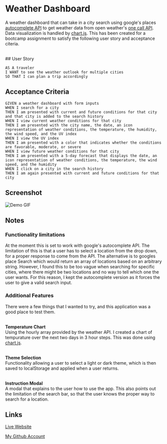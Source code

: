 # Weather Dashboard

A weather dashboard that can take in a city search using google's places [autocomplete API](https://developers.google.com/maps/documentation/javascript/places-autocomplete) to get weather data from open weather's [one call API](https://openweathermap.org/api/one-call-api). Data visualization is handled by [chart.js](https://www.chartjs.org/). This has been created for a bootcamp assignment to satisfy the following user story and acceptance citeria.

<br/>
## User Story

```
AS A traveler
I WANT to see the weather outlook for multiple cities
SO THAT I can plan a trip accordingly
```


## Acceptance Criteria

```
GIVEN a weather dashboard with form inputs
WHEN I search for a city
THEN I am presented with current and future conditions for that city and that city is added to the search history
WHEN I view current weather conditions for that city
THEN I am presented with the city name, the date, an icon representation of weather conditions, the temperature, the humidity, the wind speed, and the UV index
WHEN I view the UV index
THEN I am presented with a color that indicates whether the conditions are favorable, moderate, or severe
WHEN I view future weather conditions for that city
THEN I am presented with a 5-day forecast that displays the date, an icon representation of weather conditions, the temperature, the wind speed, and the humidity
WHEN I click on a city in the search history
THEN I am again presented with current and future conditions for that city
```


## Screenshot

![Demo GIF](./assets/demo/demo.gif)

## Notes

### Functionality limitations
At the moment this is set to work with google's autocomplete API. The limitation of this is that a user has to select a location from the drop down, for a proper response to come from the API. The alternative is to googles place Search which would return an array of locations based on an arbitrary string. However, I found this to be too vague when searching for specific cities, where there might be two locations and no way to tell which one the user wants. For this reason, I kept the autocomplete version as it forces the user to give a valid search input.

### Additional Features

There were a few things that I wanted to try, and this application was a good place to test them.
<br/><br/>

**Temperature Chart**
<br/>
Using the hourly array provided by the weather API. I created a chart of tempurature over the next two days in 3 hour steps. This was done using [chart.js](https://www.chartjs.org/).
<br/><br/>

**Theme Selection**
<br/>
Functionality allowing a user to select a light or dark theme, which is then saved to localStorage and applied when a user returns.
<br/><br/>

**Instruction Modal**
<br/>
A modal that explains to the user how to use the app. This also points out the limitation of the search bar, so that the user knows the proper way to search for a location.

## Links

[Live Website](https://mattyd96.github.io/work-day-scheduler/)  

[My Github Account](https://github.com/mattyd96)